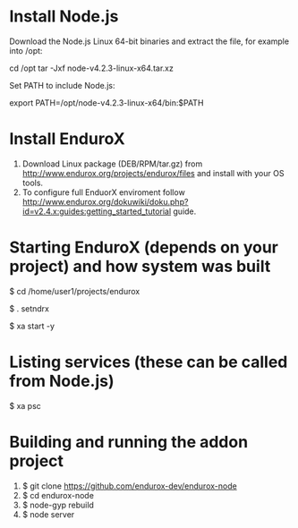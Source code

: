 
# Install Node.js

Download the Node.js Linux 64-bit binaries and extract the file, for example into /opt:

cd /opt
tar -Jxf node-v4.2.3-linux-x64.tar.xz

Set PATH to include Node.js:

export PATH=/opt/node-v4.2.3-linux-x64/bin:$PATH

# Install EnduroX
1. Download Linux package (DEB/RPM/tar.gz) from http://www.endurox.org/projects/endurox/files and install with your OS tools.
2. To configure full EnduorX enviroment follow http://www.endurox.org/dokuwiki/doku.php?id=v2.4.x:guides:getting_started_tutorial guide.

# Starting EnduroX (depends on your project) and how system was built
$ cd /home/user1/projects/endurox

$ . setndrx

$ xa start -y

# Listing services (these can be called from Node.js)
$ xa psc

# Building and running the addon project
1. $ git clone https://github.com/endurox-dev/endurox-node
2. $ cd endurox-node
3. $ node-gyp rebuild
4. $ node server
